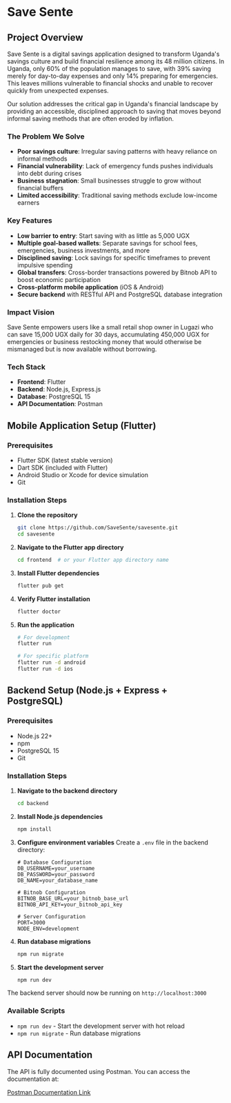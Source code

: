 # Save Sente

## Project Overview

Save Sente is a digital savings application designed to transform Uganda's savings culture and build financial resilience among its 48 million citizens. In Uganda, only 60% of the population manages to save, with 39% saving merely for day-to-day expenses and only 14% preparing for emergencies. This leaves millions vulnerable to financial shocks and unable to recover quickly from unexpected expenses.

Our solution addresses the critical gap in Uganda's financial landscape by providing an accessible, disciplined approach to saving that moves beyond informal saving methods that are often eroded by inflation.

### The Problem We Solve
- **Poor savings culture**: Irregular saving patterns with heavy reliance on informal methods
- **Financial vulnerability**: Lack of emergency funds pushes individuals into debt during crises
- **Business stagnation**: Small businesses struggle to grow without financial buffers
- **Limited accessibility**: Traditional saving methods exclude low-income earners

### Key Features
- **Low barrier to entry**: Start saving with as little as 5,000 UGX
- **Multiple goal-based wallets**: Separate savings for school fees, emergencies, business investments, and more
- **Disciplined saving**: Lock savings for specific timeframes to prevent impulsive spending
- **Global transfers**: Cross-border transactions powered by Bitnob API to boost economic participation
- **Cross-platform mobile application** (iOS & Android)
- **Secure backend** with RESTful API and PostgreSQL database integration

### Impact Vision
Save Sente empowers users like a small retail shop owner in Lugazi who can save 15,000 UGX daily for 30 days, accumulating 450,000 UGX for emergencies or business restocking money that would otherwise be mismanaged but is now available without borrowing.

### Tech Stack
- **Frontend**: Flutter
- **Backend**: Node.js, Express.js
- **Database**: PostgreSQL 15
- **API Documentation**: Postman

## Mobile Application Setup (Flutter)

### Prerequisites
- Flutter SDK (latest stable version)
- Dart SDK (included with Flutter)
- Android Studio or Xcode for device simulation
- Git

### Installation Steps

1. **Clone the repository**
   ```bash
   git clone https://github.com/SaveSente/savesente.git
   cd savesente
   ```

2. **Navigate to the Flutter app directory**
   ```bash
   cd frontend  # or your Flutter app directory name
   ```

3. **Install Flutter dependencies**
   ```bash
   flutter pub get
   ```

4. **Verify Flutter installation**
   ```bash
   flutter doctor
   ```

5. **Run the application**
   ```bash
   # For development
   flutter run
   
   # For specific platform
   flutter run -d android
   flutter run -d ios
   ```

## Backend Setup (Node.js + Express + PostgreSQL)

### Prerequisites
- Node.js 22+ 
- npm
- PostgreSQL 15
- Git

### Installation Steps

1. **Navigate to the backend directory**
   ```bash
   cd backend
   ```

2. **Install Node.js dependencies**
   ```bash
   npm install
   ```

3. **Configure environment variables**
   Create a `.env` file in the backend directory:
   ```env
   # Database Configuration
   DB_USERNAME=your_username
   DB_PASSWORD=your_password
   DB_NAME=your_database_name
   
   # Bitnob Configuration
   BITNOB_BASE_URL=your_bitnob_base_url
   BITNOB_API_KEY=your_bitnob_api_key
   
   # Server Configuration
   PORT=3000
   NODE_ENV=development
   ```

4. **Run database migrations**
   ```bash
   npm run migrate
   ```

5. **Start the development server**
   ```bash
   npm run dev
   ```

The backend server should now be running on `http://localhost:3000`

### Available Scripts
- `npm run dev` - Start the development server with hot reload
- `npm run migrate` - Run database migrations

## API Documentation

The API is fully documented using Postman. You can access the documentation at:

[Postman Documentation Link](https://documenter.getpostman.com/view/7079971/2sB34oBcZy)
